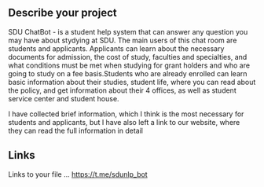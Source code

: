 ## Describe your project
SDU ChatBot - is a student help system that can answer any question you may have about stydying at SDU. The main users of this chat room are students and applicants. Applicants can learn about the necessary documents for admission, the cost of study, faculties and specialties, and what conditions must be met when studying for grant holders and who are going to study on a fee basis.Students who are already enrolled can learn basic information about their studies, student life, where you can read about the policy, and get information about their 4 offices, as well as student service center and student house.

I have collected brief information, which I think is the most necessary for students and applicants, but I have also left a link to our website, where they can read the full information in detail


## Links

Links to your file ...
https://t.me/sdunlp_bot

